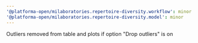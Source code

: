 ```yaml
---
'@platforma-open/milaboratories.repertoire-diversity.workflow': minor
'@platforma-open/milaboratories.repertoire-diversity.model': minor
---
```


Outliers removed from table and plots if option "Drop outliers" is on
